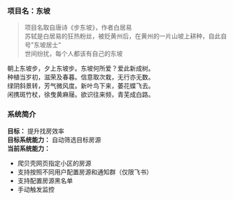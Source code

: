 ### 项目名：东坡
> 项目名取自唐诗《步东坡》，作者白居易  
> 苏轼是白居易的狂热粉丝，被贬黄州后，在黄州的一片山坡上耕种，自此自号"东坡居士"  
> 世间纷扰，每个人都该有自己的东坡

朝上东坡步，夕上东坡步。东坡何所爱？爱此新成树。  
种植当岁初，滋荣及春暮。信意取次栽，无行亦无数。  
绿阴斜景转，芳气微风度。新叶鸟下来，萎花蝶飞去。  
闲携斑竹杖，徐曳黄麻屦。欲识往来频，青芜成白路。  

### 系统简介
**目标：** 提升找房效率  
**目标系统能力：** 自动筛选目标房源  
**当前系统能力：**
- 爬贝壳网页指定小区的房源
- 支持按照不同用户配置房源和通知群（仅限飞书）
- 支持配置房源黑名单
- 手动触发监控